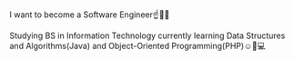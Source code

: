 I want to become a Software Engineer☝️👨‍💻

Studying BS in Information Technology
currently learning Data Structures and Algorithms(Java) and Object-Oriented Programming(PHP)☺️📝💻

<!---
alecxander567/alecxander567 is a ✨ special ✨ repository because its `README.md` (this file) appears on your GitHub profile.
You can click the Preview link to take a look at your changes.
--->
